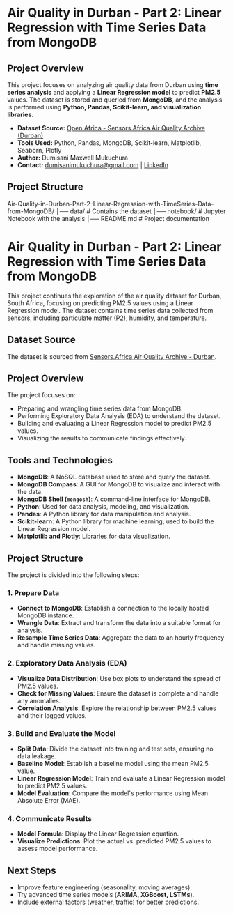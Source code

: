 # Air Quality in Durban - Part 2: Linear Regression with Time Series Data from MongoDB

## Project Overview
This project focuses on analyzing air quality data from Durban using **time series analysis** and applying a **Linear Regression model** to predict **PM2.5** values. The dataset is stored and queried from **MongoDB**, and the analysis is performed using **Python, Pandas, Scikit-learn, and visualization libraries**.

- **Dataset Source:** [Open Africa - Sensors.Africa Air Quality Archive (Durban)](https://open.africa/dataset/sensorsafrica-airquality-archive-durban)  
- **Tools Used:** Python, Pandas, MongoDB, Scikit-learn, Matplotlib, Seaborn, Plotly  
- **Author:** Dumisani Maxwell Mukuchura  
- **Contact:** dumisanimukuchura@gmail.com | [LinkedIn](https://www.linkedin.com/in/dumisani-maxwell-mukuchura-4859b7170/)  

## Project Structure
Air-Quality-in-Durban-Part-2-Linear-Regression-with-TimeSeries-Data-from-MongoDB/ 
│── data/ # Contains the dataset 
│── notebook/ # Jupyter Notebook with the analysis 
│── README.md # Project documentation

# Air Quality in Durban - Part 2: Linear Regression with Time Series Data from MongoDB

This project continues the exploration of the air quality dataset for Durban, South Africa, focusing on predicting PM2.5 values using a Linear Regression model. The dataset contains time series data collected from sensors, including particulate matter (P2), humidity, and temperature.

## Dataset Source
The dataset is sourced from [Sensors.Africa Air Quality Archive - Durban](https://open.africa/dataset/sensorsafrica-airquality-archive-durban).

## Project Overview
The project focuses on:
- Preparing and wrangling time series data from MongoDB.
- Performing Exploratory Data Analysis (EDA) to understand the dataset.
- Building and evaluating a Linear Regression model to predict PM2.5 values.
- Visualizing the results to communicate findings effectively.

## Tools and Technologies
- **MongoDB**: A NoSQL database used to store and query the dataset.
- **MongoDB Compass**: A GUI for MongoDB to visualize and interact with the data.
- **MongoDB Shell (`mongosh`)**: A command-line interface for MongoDB.
- **Python**: Used for data analysis, modeling, and visualization.
- **Pandas**: A Python library for data manipulation and analysis.
- **Scikit-learn**: A Python library for machine learning, used to build the Linear Regression model.
- **Matplotlib and Plotly**: Libraries for data visualization.

## Project Structure
The project is divided into the following steps:

### 1. Prepare Data
- **Connect to MongoDB**: Establish a connection to the locally hosted MongoDB instance.
- **Wrangle Data**: Extract and transform the data into a suitable format for analysis.
- **Resample Time Series Data**: Aggregate the data to an hourly frequency and handle missing values.

### 2. Exploratory Data Analysis (EDA)
- **Visualize Data Distribution**: Use box plots to understand the spread of PM2.5 values.
- **Check for Missing Values**: Ensure the dataset is complete and handle any anomalies.
- **Correlation Analysis**: Explore the relationship between PM2.5 values and their lagged values.

### 3. Build and Evaluate the Model
- **Split Data**: Divide the dataset into training and test sets, ensuring no data leakage.
- **Baseline Model**: Establish a baseline model using the mean PM2.5 value.
- **Linear Regression Model**: Train and evaluate a Linear Regression model to predict PM2.5 values.
- **Model Evaluation**: Compare the model's performance using Mean Absolute Error (MAE).

### 4. Communicate Results
- **Model Formula**: Display the Linear Regression equation.
- **Visualize Predictions**: Plot the actual vs. predicted PM2.5 values to assess model performance.

## Next Steps
- Improve feature engineering (seasonality, moving averages).
- Try advanced time series models (**ARIMA, XGBoost, LSTMs**).
- Include external factors (weather, traffic) for better predictions.